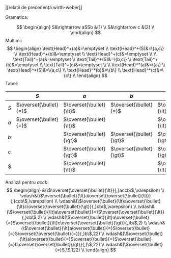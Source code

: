 [[relații de precedență wirth-weber]]

Gramatica:

$$
\begin{align}
S&\rightarrow aSSb &(1) \\
S&\rightarrow c &(2) \\
\end{align}
$$
Mulțimi:
$$
\begin{align}
\text{Head}^+(a)&=\emptyset \\
\text{Head}^+(S)&=\{a,c\} \\
\text{Head}^+(b)&=\emptyset \\
\text{Head}^+(c)&=\emptyset \\
\\
\text{Tail}^+(a)&=\emptyset \\
\text{Tail}^+(S)&=\{b,c\} \\
\text{Tail}^+(b)&=\emptyset \\
\text{Tail}^+(c)&=\emptyset \\
\\
\text{Head}^*(a)&=\{a\} \\
\text{Head}^*(S)&=\{a,c\} \\
\text{Head}^*(b)&=\{b\} \\
\text{Head}^*(c)&=\{c\} \\
\end{align}
$$
Tabel:

|  | $S$ | $a$ | $b$ | $c$ | $\$$ |
| ---- | ---- | ---- | ---- | ---- | ---- |
| $S$ | $\overset{\bullet}{=}$ | $\overset{\bullet}{\lt}$ | $\overset{\bullet}{=}$ | $\overset{\bullet}{\lt}$ |  |
| $a$ | $\overset{\bullet}{=}$ | $\overset{\bullet}{\lt}$ |  | $\overset{\bullet}{\lt}$ |  |
| $b$ |  | $\overset{\bullet}{\gt}$ | $\overset{\bullet}{\gt}$ | $\overset{\bullet}{\gt}$ | $\overset{\bullet}{\gt}$ |
| $c$ |  | $\overset{\bullet}{\gt}$ | $\overset{\bullet}{\gt}$ | $\overset{\bullet}{\gt}$ | $\overset{\bullet}{\gt}$ |
| $\$$ |  | $\overset{\bullet}{\lt}$ |  | $\overset{\bullet}{\lt}$ |  |

Analiză pentru $accb$:
$$
\begin{align}
&(\$\overset{\overset{\bullet}{\lt}}{,}accb\$,\varepsilon) \\
\vdash&(\$\overset{\bullet}{\lt}a\overset{\overset{\bullet}{\lt}}{,}ccb\$,\varepsilon) \\
\vdash&(\$\overset{\bullet}{\lt}a\overset{\bullet}{\lt}c\overset{\overset{\bullet}{\gt}}{,}cb\$,\varepsilon) \\
\vdash&(\$\overset{\bullet}{\lt}a\overset{\bullet}{=}S\overset{\overset{\bullet}{\lt}}{,}cb\$,2) \\
\vdash&(\$\overset{\bullet}{\lt}a\overset{\bullet}{=}S\overset{\bullet}{\lt}c\overset{\overset{\bullet}{\gt}}{,}b\$,2) \\
\vdash&(\$\overset{\bullet}{\lt}a\overset{\bullet}{=}S\overset{\bullet}{=}S\overset{\overset{\bullet}{=}}{,}b\$,22) \\
\vdash&(\$\overset{\bullet}{\lt}a\overset{\bullet}{=}S\overset{\bullet}{=}S\overset{\bullet}{=}b\overset{\overset{\bullet}{\gt}}{,}\$,22) \\
\vdash&(\$\overset{\bullet}{=}S,\$,122) \\
\end{align}
$$